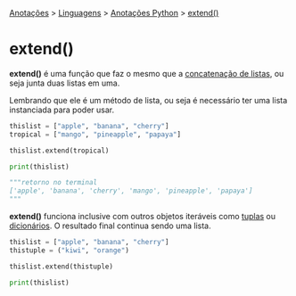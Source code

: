 <link rel="stylesheet" type="text/css" href="../../CSS/dark-theme.css">

[Anotações](../../) > [Linguagens](../Index.md) > [Anotações Python](./Index.md) > [extend()](./ExtendList.md)

# extend()

**extend()** é uma função que faz o mesmo que a [concatenação de listas](./ConcatList.md), ou seja junta duas listas em uma.

Lembrando que ele é um método de lista, ou seja é necessário ter uma lista instanciada para poder usar.

```python
thislist = ["apple", "banana", "cherry"]
tropical = ["mango", "pineapple", "papaya"]

thislist.extend(tropical)

print(thislist)

"""retorno no terminal
['apple', 'banana', 'cherry', 'mango', 'pineapple', 'papaya']
"""
```

**extend()** funciona inclusive com outros objetos iteráveis como [tuplas](./Tuples.md) ou [dicionários](./Dictionary.md). O resultado final continua sendo uma lista.

```python
thislist = ["apple", "banana", "cherry"]
thistuple = ("kiwi", "orange")

thislist.extend(thistuple)

print(thislist)
```
